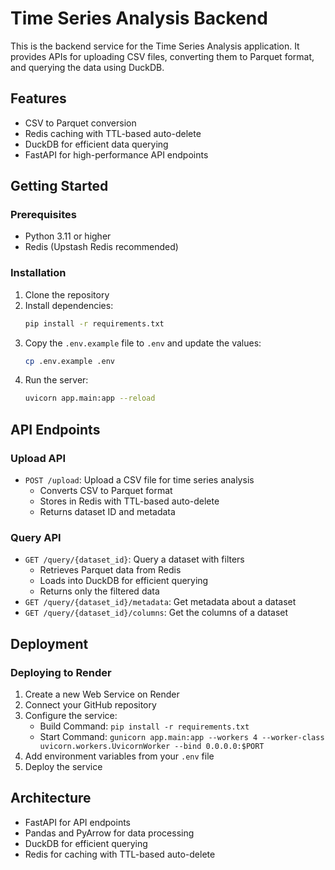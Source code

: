 # Time Series Analysis Backend

This is the backend service for the Time Series Analysis application. It provides APIs for uploading CSV files, converting them to Parquet format, and querying the data using DuckDB.

## Features

- CSV to Parquet conversion
- Redis caching with TTL-based auto-delete
- DuckDB for efficient data querying
- FastAPI for high-performance API endpoints

## Getting Started

### Prerequisites

- Python 3.11 or higher
- Redis (Upstash Redis recommended)

### Installation

1. Clone the repository
2. Install dependencies:
   ```bash
   pip install -r requirements.txt
   ```
3. Copy the `.env.example` file to `.env` and update the values:
   ```bash
   cp .env.example .env
   ```
4. Run the server:
   ```bash
   uvicorn app.main:app --reload
   ```

## API Endpoints

### Upload API

- `POST /upload`: Upload a CSV file for time series analysis
  - Converts CSV to Parquet format
  - Stores in Redis with TTL-based auto-delete
  - Returns dataset ID and metadata

### Query API

- `GET /query/{dataset_id}`: Query a dataset with filters
  - Retrieves Parquet data from Redis
  - Loads into DuckDB for efficient querying
  - Returns only the filtered data
- `GET /query/{dataset_id}/metadata`: Get metadata about a dataset
- `GET /query/{dataset_id}/columns`: Get the columns of a dataset

## Deployment

### Deploying to Render

1. Create a new Web Service on Render
2. Connect your GitHub repository
3. Configure the service:
   - Build Command: `pip install -r requirements.txt`
   - Start Command: `gunicorn app.main:app --workers 4 --worker-class uvicorn.workers.UvicornWorker --bind 0.0.0.0:$PORT`
4. Add environment variables from your `.env` file
5. Deploy the service

## Architecture

- FastAPI for API endpoints
- Pandas and PyArrow for data processing
- DuckDB for efficient querying
- Redis for caching with TTL-based auto-delete 